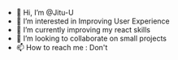 - 👋 Hi, I’m @Jitu-U
- 👀 I’m interested in Improving User Experience
- 🌱 I’m currently improving my react skills
- 💞️ I’m looking to collaborate on small projects 
- 📫 How to reach me : Don't 

